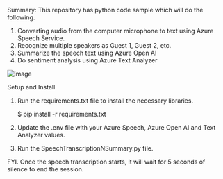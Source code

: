 Summary:
This repository has python code sample which will do the following.
1. Converting audio from the computer microphone to text using Azure Speech Service.
2. Recognize multiple speakers as Guest 1, Guest 2, etc.
3. Summarize the speech text using Azure Open AI
4. Do sentiment analysis using Azure Text Analyzer

![image](https://github.com/sashgeorge/Speech2Text2Summary/assets/22481246/d27bb9fc-8d80-44f4-a86f-7ef923f83e3c)

 
Setup and Install
1.	Run the requirements.txt file to install the necessary libraries.
   
       $ pip install -r requirements.txt

2.	Update the .env file with your Azure Speech, Azure Open AI and Text Analyzer values.
   
3.	Run the SpeechTranscriptionNSummary.py file. 

FYI. Once the speech transcription starts, it will wait for 5 seconds of silence to end the session.





